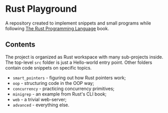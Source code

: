 # Rust Playground

A repository created to implement snippets and small programs while following [The Rust Programming Language](https://doc.rust-lang.org/book/) book.

## Contents

The project is organized as Rust workspace with many sub-projects inside. The top-level `src` folder is just a Hello-world entry point. Other folders
contain code snippets on specific topics.

* `smart_pointers` - figuring out how Rust pointers work;
* `oop` - structuring code in the OOP way;
* `concurrency` - practicing concurrency primitives;
* `minigrep` - an example from Rust's CLI book;
* `web` - a trivial web-server;
* `advanced` - everything else.

